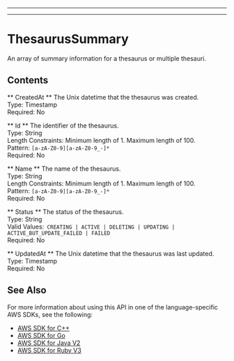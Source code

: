 --------

--------

# ThesaurusSummary<a name="API_ThesaurusSummary"></a>

An array of summary information for a thesaurus or multiple thesauri\.

## Contents<a name="API_ThesaurusSummary_Contents"></a>

 ** CreatedAt **   <a name="Kendra-Type-ThesaurusSummary-CreatedAt"></a>
The Unix datetime that the thesaurus was created\.  
Type: Timestamp  
Required: No

 ** Id **   <a name="Kendra-Type-ThesaurusSummary-Id"></a>
The identifier of the thesaurus\.  
Type: String  
Length Constraints: Minimum length of 1\. Maximum length of 100\.  
Pattern: `[a-zA-Z0-9][a-zA-Z0-9_-]*`   
Required: No

 ** Name **   <a name="Kendra-Type-ThesaurusSummary-Name"></a>
The name of the thesaurus\.  
Type: String  
Length Constraints: Minimum length of 1\. Maximum length of 100\.  
Pattern: `[a-zA-Z0-9][a-zA-Z0-9_-]*`   
Required: No

 ** Status **   <a name="Kendra-Type-ThesaurusSummary-Status"></a>
The status of the thesaurus\.  
Type: String  
Valid Values:` CREATING | ACTIVE | DELETING | UPDATING | ACTIVE_BUT_UPDATE_FAILED | FAILED`   
Required: No

 ** UpdatedAt **   <a name="Kendra-Type-ThesaurusSummary-UpdatedAt"></a>
The Unix datetime that the thesaurus was last updated\.  
Type: Timestamp  
Required: No

## See Also<a name="API_ThesaurusSummary_SeeAlso"></a>

For more information about using this API in one of the language\-specific AWS SDKs, see the following:
+  [AWS SDK for C\+\+](https://docs.aws.amazon.com/goto/SdkForCpp/kendra-2019-02-03/ThesaurusSummary) 
+  [AWS SDK for Go](https://docs.aws.amazon.com/goto/SdkForGoV1/kendra-2019-02-03/ThesaurusSummary) 
+  [AWS SDK for Java V2](https://docs.aws.amazon.com/goto/SdkForJavaV2/kendra-2019-02-03/ThesaurusSummary) 
+  [AWS SDK for Ruby V3](https://docs.aws.amazon.com/goto/SdkForRubyV3/kendra-2019-02-03/ThesaurusSummary) 